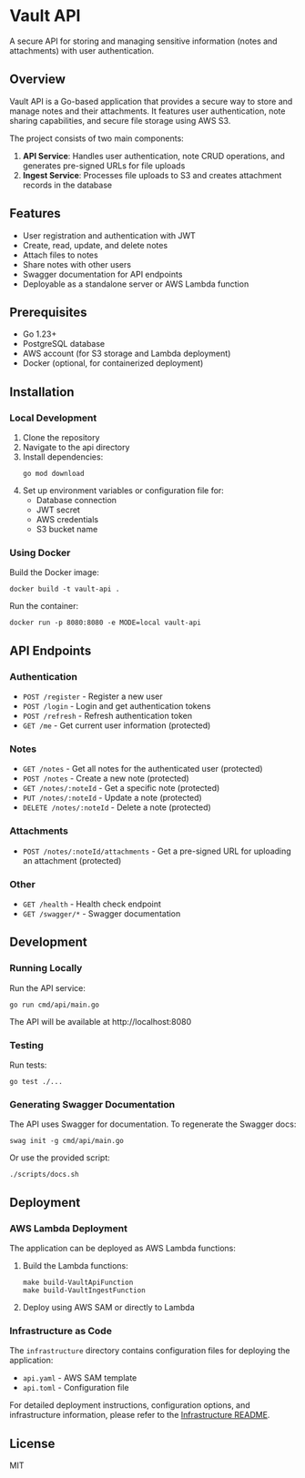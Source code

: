 # Vault API

A secure API for storing and managing sensitive information (notes and attachments) with user authentication.

## Overview

Vault API is a Go-based application that provides a secure way to store and manage notes and their attachments. It features user authentication, note sharing capabilities, and secure file storage using AWS S3.

The project consists of two main components:
1. **API Service**: Handles user authentication, note CRUD operations, and generates pre-signed URLs for file uploads
2. **Ingest Service**: Processes file uploads to S3 and creates attachment records in the database

## Features

- User registration and authentication with JWT
- Create, read, update, and delete notes
- Attach files to notes
- Share notes with other users
- Swagger documentation for API endpoints
- Deployable as a standalone server or AWS Lambda function

## Prerequisites

- Go 1.23+
- PostgreSQL database
- AWS account (for S3 storage and Lambda deployment)
- Docker (optional, for containerized deployment)

## Installation

### Local Development

1. Clone the repository
2. Navigate to the api directory
3. Install dependencies:
   ```
   go mod download
   ```
4. Set up environment variables or configuration file for:
   - Database connection
   - JWT secret
   - AWS credentials
   - S3 bucket name

### Using Docker

Build the Docker image:
```
docker build -t vault-api .
```

Run the container:
```
docker run -p 8080:8080 -e MODE=local vault-api
```

## API Endpoints

### Authentication

- `POST /register` - Register a new user
- `POST /login` - Login and get authentication tokens
- `POST /refresh` - Refresh authentication token
- `GET /me` - Get current user information (protected)

### Notes

- `GET /notes` - Get all notes for the authenticated user (protected)
- `POST /notes` - Create a new note (protected)
- `GET /notes/:noteId` - Get a specific note (protected)
- `PUT /notes/:noteId` - Update a note (protected)
- `DELETE /notes/:noteId` - Delete a note (protected)

### Attachments

- `POST /notes/:noteId/attachments` - Get a pre-signed URL for uploading an attachment (protected)

### Other

- `GET /health` - Health check endpoint
- `GET /swagger/*` - Swagger documentation

## Development

### Running Locally

Run the API service:
```
go run cmd/api/main.go
```

The API will be available at http://localhost:8080

### Testing

Run tests:
```
go test ./...
```

### Generating Swagger Documentation

The API uses Swagger for documentation. To regenerate the Swagger docs:
```
swag init -g cmd/api/main.go
```

Or use the provided script:
```
./scripts/docs.sh
```

## Deployment

### AWS Lambda Deployment

The application can be deployed as AWS Lambda functions:

1. Build the Lambda functions:
   ```
   make build-VaultApiFunction
   make build-VaultIngestFunction
   ```

2. Deploy using AWS SAM or directly to Lambda

### Infrastructure as Code

The `infrastructure` directory contains configuration files for deploying the application:
- `api.yaml` - AWS SAM template
- `api.toml` - Configuration file

For detailed deployment instructions, configuration options, and infrastructure information, please refer to the [Infrastructure README](../infrastructure/README.md).

## License

MIT
